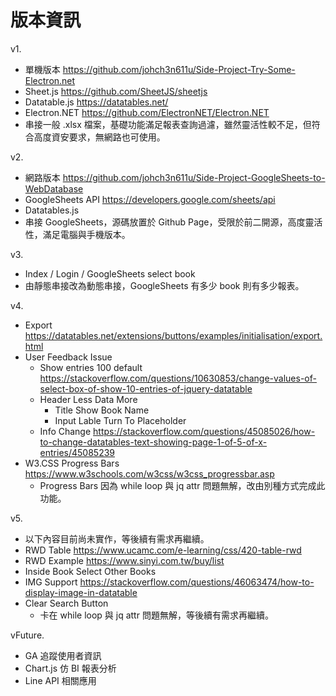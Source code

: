# 版本資訊

v1.

* 單機版本 <https://github.com/johch3n611u/Side-Project-Try-Some-Electron.net>
* Sheet.js <https://github.com/SheetJS/sheetjs>
* Datatable.js <https://datatables.net/>
* Electron.NET <https://github.com/ElectronNET/Electron.NET>
* 串接一般 .xlsx 檔案，基礎功能滿足報表查詢過濾，雖然靈活性較不足，但符合高度資安要求，無網路也可使用。

v2.

* 網路版本 <https://github.com/johch3n611u/Side-Project-GoogleSheets-to-WebDatabase>
* GoogleSheets API <https://developers.google.com/sheets/api>
* Datatables.js
* 串接 GoogleSheets，源碼放置於 Github Page，受限於前二開源，高度靈活性，滿足電腦與手機版本。

v3.

* Index / Login / GoogleSheets select book
* 由靜態串接改為動態串接，GoogleSheets 有多少 book 則有多少報表。

v4.

* Export <https://datatables.net/extensions/buttons/examples/initialisation/export.html>
* User Feedback Issue
  * Show entries 100 default <https://stackoverflow.com/questions/10630853/change-values-of-select-box-of-show-10-entries-of-jquery-datatable>
  * Header Less Data More
    * Title Show Book Name
    * Input Lable Turn To Placeholder
  * Info Change <https://stackoverflow.com/questions/45085026/how-to-change-datatables-text-showing-page-1-of-5-of-x-entries/45085239>
* W3.CSS Progress Bars <https://www.w3schools.com/w3css/w3css_progressbar.asp>
  * Progress Bars 因為 while loop 與 jq attr 問題無解，改由別種方式完成此功能。

v5.

* 以下內容目前尚未實作，等後續有需求再繼續。
* RWD Table <https://www.ucamc.com/e-learning/css/420-table-rwd>
* RWD Example <https://www.sinyi.com.tw/buy/list>
* Inside Book Select Other Books
* IMG Support <https://stackoverflow.com/questions/46063474/how-to-display-image-in-datatable>
* Clear Search Button
  * 卡在 while loop 與 jq attr 問題無解，等後續有需求再繼續。

vFuture.

* GA 追蹤使用者資訊
* Chart.js 仿 BI 報表分析
* Line API 相關應用
